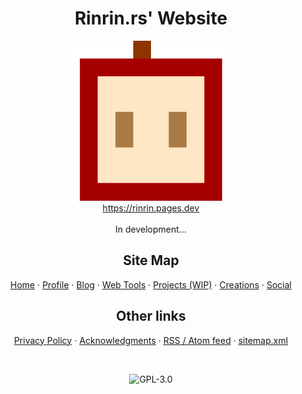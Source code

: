 <h1 align="center">Rinrin.rs' Website</h1>

<p align="center">
	<img src="/static/images/logos/rinrin/logo.svg" alt="Rinrin.rs' logo" width="256" />
	<br />
	<a href="https://rinrin.pages.dev">https://rinrin.pages.dev</a>
	<br /><br />
	In development...
</p>

<h2 align="center">Site Map</h2>

<p align="center">
	<a href="https://rinrin.pages.dev">Home</a> &middot;
	<a href="https://rinrin.pages.dev/profile">Profile</a> &middot;
	<a href="https://rinrin.pages.dev/blog">Blog</a> &middot;
	<a href="https://rinrin.pages.dev/tools">Web Tools</a> &middot;
	<a href="https://rinrin.pages.dev/projects">Projects (WIP)</a> &middot;
	<a href="https://rinrin.pages.dev/creations">Creations</a> &middot;
	<a href="https://rinrin.pages.dev/social">Social</a>
</p>


<h2 align="center">Other links</h2>

<p align="center">
	<a href="https://rinrin.pages.dev/privacy">Privacy Policy</a> &middot;
	<a href="https://rinrin.pages.dev/acknowledgments">Acknowledgments</a> &middot;
	<a href="https://rinrin.pages.dev/feed">RSS / Atom feed</a> &middot;
	<a href="https://rinrin.pages.dev/sitemap.xml">sitemap.xml</a>
</p>

<br />

<p align="center">
	<img src="https://img.shields.io/github/license/Rinrin0413/rinrin0413.github.io?color=%23BD0102&style=for-the-badge" alt="GPL-3.0">
</p>
